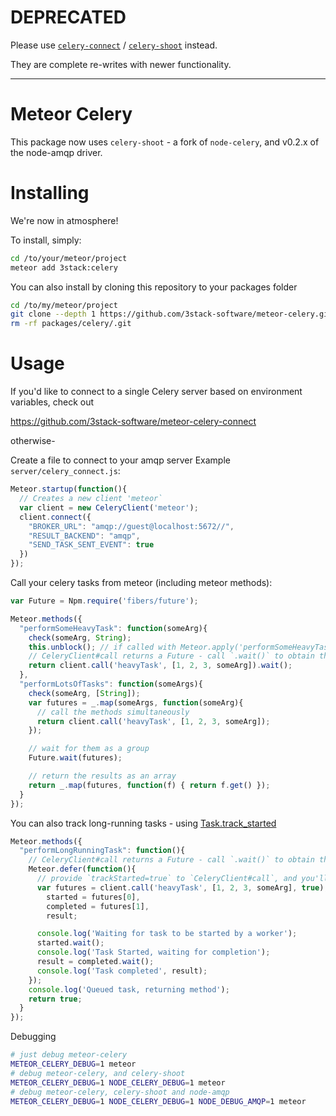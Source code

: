 # DEPRECATED

Please use [`celery-connect`](https://github.com/3stack-software/meteor-celery-connect) / 
[`celery-shoot`](https://github.com/3stack-software/celery-shoot) instead.

They are complete re-writes with newer functionality.

-----


# Meteor Celery

This package now uses `celery-shoot` - a fork of `node-celery`, and v0.2.x of the node-amqp driver.


# Installing

We're now in atmosphere!

To install, simply:
```sh
cd /to/your/meteor/project
meteor add 3stack:celery
```

You can also install by cloning this repository to your packages folder

```sh
cd /to/my/meteor/project
git clone --depth 1 https://github.com/3stack-software/meteor-celery.git packages/celery
rm -rf packages/celery/.git
```

# Usage

If you'd like to connect to a single Celery server based on environment variables, check out

https://github.com/3stack-software/meteor-celery-connect

otherwise-

Create a file to connect to your amqp server
Example `server/celery_connect.js`:

```js
Meteor.startup(function(){
  // Creates a new client 'meteor`
  var client = new CeleryClient('meteor');
  client.connect({
    "BROKER_URL": "amqp://guest@localhost:5672//",
    "RESULT_BACKEND": "amqp",
    "SEND_TASK_SENT_EVENT": true
  })
});
```

Call your celery tasks from meteor (including meteor methods):

```js
var Future = Npm.require('fibers/future');

Meteor.methods({
  "performSomeHeavyTask": function(someArg){
    check(someArg, String);
    this.unblock(); // if called with Meteor.apply('performSomeHeavyTask',[someArg],{wait:false}) this will prevent blocking of other method calls
    // CeleryClient#call returns a Future - call `.wait()` to obtain the result
    return client.call('heavyTask', [1, 2, 3, someArg]).wait();
  },
  "performLotsOfTasks": function(someArgs){
    check(someArg, [String]);
    var futures = _.map(someArgs, function(someArg){
      // call the methods simultaneously
      return client.call('heavyTask', [1, 2, 3, someArg]);
    });

    // wait for them as a group
    Future.wait(futures);

    // return the results as an array
    return _.map(futures, function(f) { return f.get() });
  }
});
```

You can also track long-running tasks - using [Task.track_started](http://docs.celeryproject.org/en/latest/userguide/tasks.html#Task.track_started)

```js
Meteor.methods({
  "performLongRunningTask": function(){
    // CeleryClient#call returns a Future - call `.wait()` to obtain the result
    Meteor.defer(function(){
      // provide `trackStarted=true` to `CeleryClient#call`, and you'll have two futures to check
      var futures = client.call('heavyTask', [1, 2, 3, someArg], true),
        started = futures[0],
        completed = futures[1],
        result;

      console.log('Waiting for task to be started by a worker');
      started.wait();
      console.log('Task Started, waiting for completion');
      result = completed.wait();
      console.log('Task completed', result);
    });
    console.log('Queued task, returning method');
    return true;
  }
});

```

Debugging

```sh
# just debug meteor-celery
METEOR_CELERY_DEBUG=1 meteor
# debug meteor-celery, and celery-shoot
METEOR_CELERY_DEBUG=1 NODE_CELERY_DEBUG=1 meteor
# debug meteor-celery, celery-shoot and node-amqp
METEOR_CELERY_DEBUG=1 NODE_CELERY_DEBUG=1 NODE_DEBUG_AMQP=1 meteor
```
